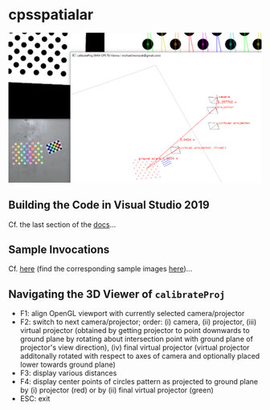 # cpsspatialar

![](docs/splash.png)


## Building the Code in Visual Studio 2019

Cf. the last section of the [docs](docs/docs.pdf)...

## Sample Invocations

Cf. [here](docs/sample_invocations.txt) (find the corresponding sample images [here](docs/sample_data))...

## Navigating the 3D Viewer of `calibrateProj`

* F1: align OpenGL viewport with currently selected camera/projector
* F2: switch to next camera/projector; order: (i) camera, (ii) projector, (iii) virtual projector (obtained by getting projector to point downwards to ground plane by rotating about intersection point with ground plane of projector's view direction), (iv) final virtual projector (virtual projector additonally rotated with respect to axes of camera and optionally placed lower towards ground plane)
* F3: display various distances
* F4: display center points of circles pattern as projected to ground plane by (i) projector (red) or by (ii) final virtual projector (green) 
* ESC: exit
